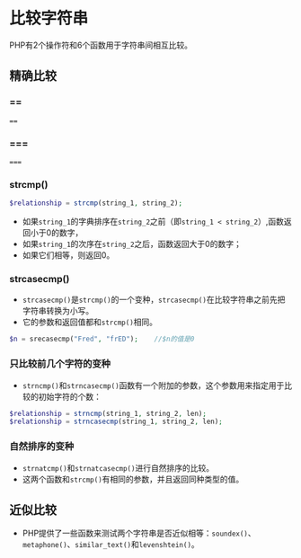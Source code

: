 # 比较字符串
PHP有2个操作符和6个函数用于字符串间相互比较。
## 精确比较
### ==
``==``
### ===
``===``
### strcmp()
```php
$relationship = strcmp(string_1, string_2);
```

* 如果``string_1``的字典排序在``string_2``之前（即``string_1 < string_2``）,函数返回小于0的数字，
* 如果``string_1``的次序在``string_2``之后，函数返回大于0的数字；
* 如果它们相等，则返回0。
### strcasecmp()
* ``strcasecmp()``是``strcmp()``的一个变种，``strcasecmp()``在比较字符串之前先把字符串转换为小写。
* 它的参数和返回值都和``strcmp()``相同。
```php
$n = srecasecmp("Fred", "frED");    //$n的值是0
```
### 只比较前几个字符的变种
* ``strncmp()``和``strncasecmp()``函数有一个附加的参数，这个参数用来指定用于比较的初始字符的个数：
```php
$relationship = strncmp(string_1, string_2, len);
$relationship = strncasecmp(string_1, string_2, len);
```
### 自然排序的变种
* ``strnatcmp()``和``strnatcasecmp()``进行自然排序的比较。
* 这两个函数和``strcmp()``有相同的参数，并且返回同种类型的值。

## 近似比较
* PHP提供了一些函数来测试两个字符串是否近似相等：``soundex()``、``metaphone()``、``similar_text()``和``levenshtein()``。

